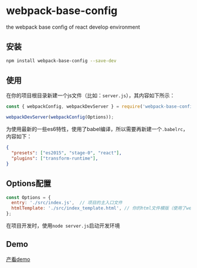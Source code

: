 # webpack-base-config
the webpack base config of react develop environment

## 安装

```bash
npm install webpack-base-config --save-dev
```

## 使用

在你的项目根目录新建一个js文件（比如：`server.js`），其内容如下所示：

```js
const { webpackConfig, webpackDevServer } = require('webpack-base-config');

webpackDevServer(webpackConfig(Options));
```

为使用最新的一些es6特性，使用了babel编译，所以需要再新建一个`.babelrc`，内容如下：

```json
{
  "presets": ["es2015", "stage-0", "react"],
  "plugins": ["transform-runtime"],
}

```

## Options配置

```js
const Options = {
  entry: './src/index.js',  // 项目的主入口文件
  htmlTemplate: './src/index_template.html', // 你的html文件模版（使用了webpack的一个自动生成html插件，这个可以配置你的html模版）
};
```

在项目开发时，使用`node server.js`启动开发环境

## Demo

[产看demo](https://github.com/AllenZeng/webpack-base-config/blob/master/example/README-zh_CN.md)
